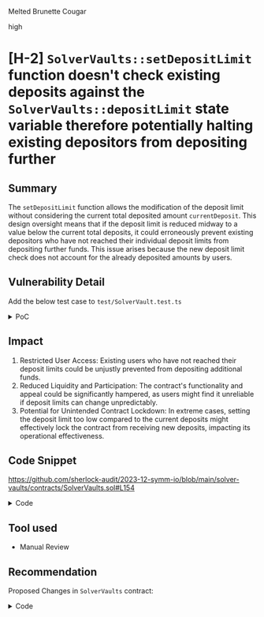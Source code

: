 Melted Brunette Cougar

high

# [H-2] `SolverVaults::setDepositLimit` function doesn't check existing deposits against the `SolverVaults::depositLimit` state variable therefore potentially halting existing depositors from depositing further

## Summary
The `setDepositLimit` function allows the modification of the deposit limit without considering the current total deposited amount `currentDeposit`. This design oversight means that if the deposit limit is reduced midway to a value below the current total deposits, it could erroneously prevent existing depositors who have not reached their individual deposit limits from depositing further funds. This issue arises because the new deposit limit check does not account for the already deposited amounts by users.

## Vulnerability Detail
Add the below test case to `test/SolverVault.test.ts`

<details>
<summary>PoC</summary>
</br>

```javascript
//existing unit tests under 'deposit' test suite

it("should not allow existing depositors to deposit up to the original limit even after lowering the deposit limit", async function () {
  // Let depositor deposit an amount within the initial limit
  const initialDeposit = depositLimit - decimal(10000);
  await mintFor(user, initialDeposit);
  await solverVault.connect(user).deposit(initialDeposit);

  // Lower the deposit limit to less than the current total deposit
  const newLimit = initialDeposit - decimal(1000);
  await solverVault.connect(setter).setDepositLimit(newLimit);

  // Attempt to deposit again - should be allowed up to the original limit
  const additionalDeposit = decimal(5000);
  await mintFor(user, additionalDeposit);
  await expect(
    solverVault.connect(user).deposit(additionalDeposit)
  ).to.be.revertedWith("SolverVault: Deposit limit reached");
});
```
</details>


## Impact
1. Restricted User Access: Existing users who have not reached their deposit limits could be unjustly prevented from depositing additional funds.
2. Reduced Liquidity and Participation: The contract's functionality and appeal could be significantly hampered, as users might find it unreliable if deposit limits can change unpredictably.
3. Potential for Unintended Contract Lockdown: In extreme cases, setting the deposit limit too low compared to the current deposits might effectively lock the contract from receiving new deposits, impacting its operational effectiveness.

## Code Snippet

https://github.com/sherlock-audit/2023-12-symm-io/blob/main/solver-vaults/contracts/SolverVaults.sol#L154

<details>
<summary>Code</summary>
</br>

```javascript
function setDepositLimit(
    uint256 _depositLimit
) public onlyRole(SETTER_ROLE) {
    //@audit-info : if midway depositLimit is reduced, existing users cannot deposit more
@>  depositLimit = _depositLimit;
    emit DepositLimitUpdatedEvent(_depositLimit);
}
```

</details>

## Tool used

- Manual Review

## Recommendation
Proposed Changes in `SolverVaults` contract:

<details>
<summary>Code</summary>
</br>

```diff
contract SolverVault {
+ uint256 public globalDepositLimit;
  uint256 public depositLimit;

    // Percentage of global limit for individual limit (e.g., 10%)
    //feel free to include a setter function for this/not make it a constant
+   uint256 private constant INDIVIDUAL_LIMIT_PERCENTAGE = 10;

    ...

    function setDepositLimit(
-    uint256 _depositLimit
+    uint256 _globalDepositLimit
    ) public onlyRole(SETTER_ROLE) {
+   require(_globalDepositLimit >= individualDepositLimit, "Global limit cannot be less than individual limit");

+   globalDepositLimit = _globalDepositLimit;

-   depositLimit = _depositLimit;
+    depositLimit = (globalDepositLimit * INDIVIDUAL_LIMIT_PERCENTAGE) / 100;

-    emit DepositLimitUpdatedEvent(_depositLimit);
+    emit DepositLimitUpdatedEvent(_globalDepositLimit, depositLimit);
    }

    ...
}
```

</details>